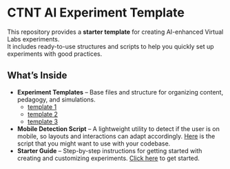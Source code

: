 # CTNT AI Experiment Template

This repository provides a **starter template** for creating AI-enhanced Virtual Labs experiments.  
It includes ready-to-use structures and scripts to help you quickly set up experiments with good practices.

## What’s Inside

- **Experiment Templates** – Base files and structure for organizing content, pedagogy, and simulations.
    - [template 1](https://github.com/virtual-labs/ctnt-ai-exp-template/tree/main/template%201)
    - [template 2](https://github.com/virtual-labs/ctnt-ai-exp-template/tree/main/template%202)
    - [template 3](https://github.com/virtual-labs/ctnt-ai-exp-template/tree/main/template%203)
- **Mobile Detection Script** – A lightweight utility to detect if the user is on mobile, so layouts and interactions can adapt accordingly. [Here](https://github.com/virtual-labs/ctnt-ai-exp-template/blob/main/mobile-detection.js) is the script that you might want to use with your codebase.
- **Starter Guide** – Step-by-step instructions for getting started with creating and customizing experiments. [Click here](https://github.com/virtual-labs/ctnt-ai-exp-template/blob/main/ai-enhanced-virtual-experiment-creation-process.md) to get started.
